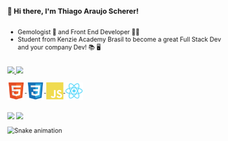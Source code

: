 ### 👋 Hi there, I'm Thiago Araujo Scherer! 
##
- Gemologist 💎 and Front End Developer 👨‍💻
- Student from Kenzie Academy Brasil to become a great Full Stack Dev and your company Dev! 📚 🖥

##
<div>
  <a href="https://beacons.ai/TAraujoS">
  <img width="42%" src="https://github-readme-stats.vercel.app/api?username=taraujos&show_icons=true&theme=dracula&include_all_commits=true&count_private=true"/>
  <img widtht="50%" src= "https://github-readme-stats.vercel.app/api/top-langs/?username=taraujos&layout=compact&langs_count=16&theme=dracula"/>
</div>

<div style="display: inline_block"><br>
  <img align="center" heigth="30" width="40" src="https://raw.githubusercontent.com/devicons/devicon/master/icons/html5/html5-original.svg">
  <img align="center" heigth="30" width="40" src="https://raw.githubusercontent.com/devicons/devicon/master/icons/css3/css3-original.svg">
  <img align="center" heigth="30" width="40" src="https://raw.githubusercontent.com/devicons/devicon/master/icons/javascript/javascript-plain.svg">
  <img align="center" heigth="30" width="40" src="https://raw.githubusercontent.com/devicons/devicon/master/icons/react/react-original.svg">
</div>

##

<div>
  <a href="https://www.linkedin.com/in/thiago-araujo-scherer/"><img src="https://img.shields.io/badge/LinkedIn-0077B5?style=for-the-badge&logo=linkedin&logoColor=white" target="_blank"></a>
<a href="mailto:tharaujo.james@gmail.com"><img src="https://img.shields.io/badge/Gmail-D14836?style=for-the-badge&logo=gmail&logoColor=white" target="_blank"></a>

![Snake animation](https://github.com/taraujos/taraujos/blob/output/github-contribution-grid-snake.svg)
</div>


